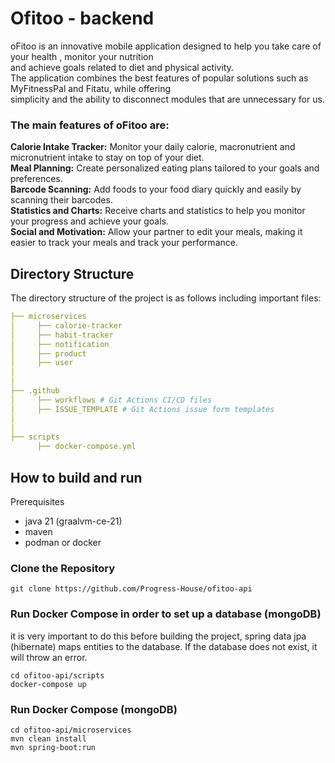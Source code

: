 # Ofitoo - backend
oFitoo is an innovative mobile application designed to help you take care of your health , monitor your nutrition   
and achieve goals related to diet and physical activity.   
The application combines the best features of popular solutions such as MyFitnessPal and Fitatu, while offering   
simplicity and the ability to disconnect modules that are unnecessary for us.  


### The main features of oFitoo are:  

**Calorie Intake Tracker:** Monitor your daily calorie, macronutrient and micronutrient intake to stay on top of your diet.  
**Meal Planning:** Create personalized eating plans tailored to your goals and preferences.  
**Barcode Scanning:** Add foods to your food diary quickly and easily by scanning their barcodes.  
**Statistics and Charts:** Receive charts and statistics to help you monitor your progress and achieve your goals.  
**Social and Motivation:** Allow your partner to edit your meals, making it easier to track your meals and track your performance.  

## Directory Structure
The directory structure of the project is as follows including important files:

```yaml
├── microservices
│     ├── calorie-tracker
│     ├── habit-tracker 
│     ├── notification
│     ├── product
│     ├── user
│
│
├── .github
│     ├── workflows # Git Actions CI/CD files
│     ├── ISSUE_TEMPLATE # Git Actions issue form templates
│
│
├── scripts
      ├── docker-compose.yml
```

## How to build and run
Prerequisites
- java 21 (graalvm-ce-21)
- maven
- podman or docker

### Clone the Repository
```shell
git clone https://github.com/Progress-House/ofitoo-api
```
### Run Docker Compose in order to set up a database (mongoDB)
it is very important to do this before building the project, spring data jpa (hibernate) maps entities to the database. 
If the database does not exist, it will throw an error.

```shell
cd ofitoo-api/scripts
docker-compose up
```

### Run Docker Compose (mongoDB)
```shell
cd ofitoo-api/microservices
mvn clean install
mvn spring-boot:run
```
